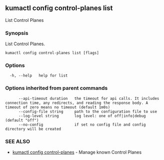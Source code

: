 ---
---
## kumactl config control-planes list

List Control Planes

### Synopsis

List Control Planes.

```
kumactl config control-planes list [flags]
```

### Options

```
  -h, --help   help for list
```

### Options inherited from parent commands

```
      --api-timeout duration   the timeout for api calls. It includes connection time, any redirects, and reading the response body. A timeout of zero means no timeout (default 1m0s)
      --config-file string     path to the configuration file to use
      --log-level string       log level: one of off|info|debug (default "off")
      --no-config              if set no config file and config directory will be created
```

### SEE ALSO

* [kumactl config control-planes](kumactl_config_control-planes)	 - Manage known Control Planes

